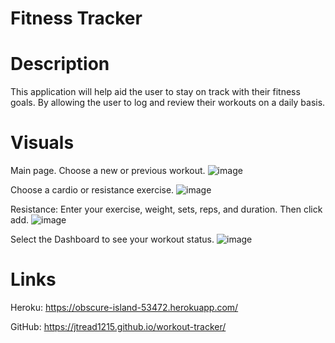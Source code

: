 # Fitness Tracker

# Description
This application will help aid the user to stay on track with their fitness goals. By allowing the user to log and review their workouts on a daily basis.

# Visuals
Main page. Choose a new or previous workout.
![image](https://user-images.githubusercontent.com/77247419/123011226-fd647200-d38d-11eb-994c-2e178adacdd2.png)

Choose a cardio or resistance exercise.
![image](https://user-images.githubusercontent.com/77247419/123011085-c9894c80-d38d-11eb-85ce-3d4c35959d41.png)

Resistance: Enter your exercise, weight, sets, reps, and duration. Then click add.
![image](https://user-images.githubusercontent.com/77247419/123011460-6e0b8e80-d38e-11eb-94a2-b49821354355.png)

Select the Dashboard to see your workout status.
![image](https://user-images.githubusercontent.com/77247419/123011636-c93d8100-d38e-11eb-9edf-a96a4b092d04.png)

# Links
Heroku: https://obscure-island-53472.herokuapp.com/

GitHub: https://jtread1215.github.io/workout-tracker/
